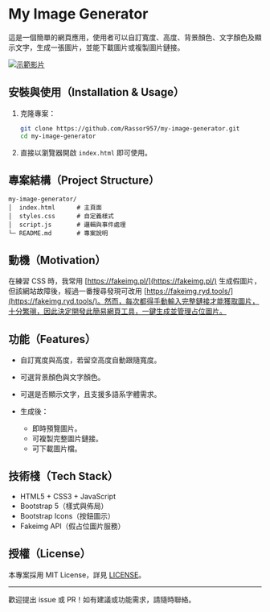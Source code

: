 # My Image Generator

這是一個簡單的網頁應用，使用者可以自訂寬度、高度、背景顏色、文字顏色及顯示文字，生成一張圖片，並能下載圖片或複製圖片鏈接。

[![示範影片]([https://img.youtube.com/vi/VIDEO_ID/0.jpg)](https://www.youtube.com/watch?v=VIDEO_ID](https://youtu.be/sF7oJfnBGxM))


## 安裝與使用（Installation & Usage）

1. 克隆專案：

   ```bash
   git clone https://github.com/Rassor957/my-image-generator.git
   cd my-image-generator
   ```
2. 直接以瀏覽器開啟 `index.html` 即可使用。

## 專案結構（Project Structure）

```
my-image-generator/
│  index.html      # 主頁面
│  styles.css      # 自定義樣式
│  script.js       # 邏輯與事件處理
└─ README.md       # 專案說明
```

## 動機（Motivation）

在練習 CSS 時，我常用 [https://fakeimg.pl/](https://fakeimg.pl/) 生成假圖片，但該網站故障後，經過一番搜尋發現可改用 [https://fakeimg.ryd.tools/](https://fakeimg.ryd.tools/)。然而，每次都得手動輸入完整鏈接才能獲取圖片，十分繁瑣，因此決定開發此簡易網頁工具，一鍵生成並管理占位圖片。

## 功能（Features）

* 自訂寬度與高度，若留空高度自動跟隨寬度。
* 可選背景顏色與文字顏色。
* 可選是否顯示文字，且支援多語系字體需求。
* 生成後：

  * 即時預覽圖片。
  * 可複製完整圖片鏈接。
  * 可下載圖片檔。

## 技術棧（Tech Stack）

* HTML5 + CSS3 + JavaScript
* Bootstrap 5（樣式與佈局）
* Bootstrap Icons（按鈕圖示）
* Fakeimg API（假占位圖片服務）

## 授權（License）

本專案採用 MIT License，詳見 [LICENSE](LICENSE)。

---

歡迎提出 issue 或 PR！如有建議或功能需求，請隨時聯絡。
